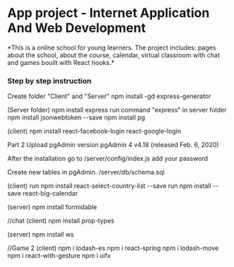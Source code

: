 <h1>App project - Internet Application And Web Development</h1>
*This is a online school for young learners. The project includes: pages about the school, about the course, calendar, virtual classroom with chat and games bouilt with React hooks.*



<h3>Step by step instruction</h3>

Create folder "Client" and "Server"
npm install -gd express-generator


(Server folder)
npm install express 
run command "express" in server folder
npm install jsonwebtoken --save 
npm install pg


(client)
npm install react-facebook-login react-google-login


Part 2
Upload pgAdmin
version pgAdmin 4 v4.18 (released Feb. 6, 2020)

After the installation go to /server/config/index.js
add your password

Create new tables in pgAdmin. /server/db/schema.sql

(client)
run npm install react-select-country-list --save
run npm install --save react-big-calendar

(server)
npm install formidable

//chat
(client)
npm install prop-types

(server)
npm install ws

//Game 2
(client)
npm i lodash-es
npm i react-spring
npm i lodash-move
npm i react-with-gesture
npm i uifx

